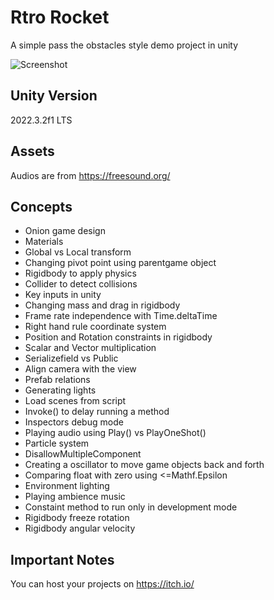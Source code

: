 # Rtro Rocket
A simple pass the obstacles style demo project in unity

![Screenshot](https://github.com/sinamhdn/unity-retro-rocket/assets/34884156/fd506e83-7f83-4648-81fd-faec44919cd6)

## Unity Version
2022.3.2f1 LTS

## Assets
Audios are from https://freesound.org/

## Concepts
- Onion game design
- Materials
- Global vs Local transform
- Changing pivot point using parentgame object
- Rigidbody to apply physics
- Collider to detect collisions
- Key inputs in unity
- Changing mass and drag in rigidbody
- Frame rate independence with Time.deltaTime
- Right hand rule coordinate system
- Position and Rotation constraints in rigidbody
- Scalar and Vector multiplication
- Serializefield vs Public
- Align camera with the view
- Prefab relations
- Generating lights
- Load scenes from script
- Invoke() to delay running a method
- Inspectors debug mode
- Playing audio using Play() vs PlayOneShot()
- Particle system
- DisallowMultipleComponent
- Creating a oscillator to move game objects back and forth
- Comparing float with zero using <=Mathf.Epsilon
- Environment lighting
- Playing ambience music
- Constaint method to run only in development mode
- Rigidbody freeze rotation
- Rigidbody angular velocity

## Important Notes
You can host your projects on https://itch.io/
